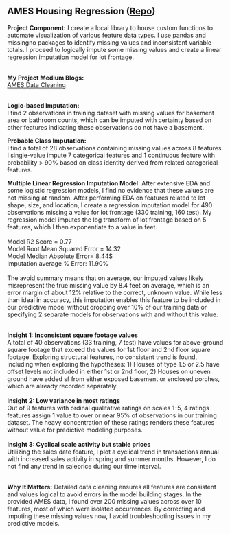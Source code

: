 ## AMES Housing Regression ([Repo](https://github.com/JamesDargan/AMES))

**Project Component:**
I create a local library to house custom functions to automate visualization of various feature data types. I use pandas and missingno packages to identify missing values and inconsistent variable totals. I proceed to logically impute some missing values and create a linear regression imputation model for lot frontage.
<br><br>

**My Project Medium Blogs:**<br>
[AMES Data Cleaning]()<br>
<br>


**Logic-based Imputation:**<br>
I find 2 observations in training dataset with missing values for basement area or bathroom counts, which can be imputed with certainty based on other features indicating these observations do not have a basement.
<br>

**Probable Class Imputation:**<br>
I find a total of 28 observations containing missing values across 8 features. I single-value impute 7 categorical features and 1 continuous feature with probability > 90% based on class identity derived from related categorical features.
<br>

**Multiple Linear Regression Imputation Model:**
After extensive EDA and some logistic regression models, I find no evidence that these values are not missing at random. After performing EDA on features related to lot shape, size, and location, I create a regression imputation model for 490 observations missing a value for lot frontage (330 training, 160 test). My regression model imputes the log transform of lot frontage based on 5 features, which I then exponentiate to a value in feet.
<br><br>
Model R2 Score = 0.77 <br>
Model Root Mean Squared Error = 14.32 <br>
Model Median Absolute Error= 8.44$ <br>
Imputation average % Error: 11.90% <br>
<br>
The avoid summary means that on average, our imputed values likely misrepresent the true missing value by 8.4 feet on average, which is an error margin of about 12% relative to the correct, unknown value. While less than ideal in accuracy, this imputation enables this feature to be included in our predictive model without dropping over 10% of our training data or specifying 2 separate models for observations with and without this value.
<br><br>



**Insight 1: Inconsistent square footage values**<br>
A total of 40 observations (33 training, 7 test) have values for above-ground square footage that exceed the values for 1st floor and 2nd floor square footage. Exploring structural features, no consistent trend is found, including when exploring the hypotheses: 1) Houses of type 1.5 or 2.5 have offset levels not included in either 1st or 2nd floor, 2) Houses on uneven ground have added sf from either exposed basement or enclosed porches, which are already recorded separately.
<br><br>
**Insight 2: Low variance in most ratings**<br>
Out of 9 features with ordinal qualitative ratings on scales 1-5, 4 ratings features assign 1 value to over or near 95% of observations in our training dataset. The heavy concentration of these ratings renders these features without value for predictive modeling purposes.
<br><br>
**Insight 3: Cyclical scale activity but stable prices**<br>
Utilizing the sales date feature, I plot a cyclical trend in transactions annual with increased sales activity in spring and summer months. However, I do not find any trend in saleprice during our time interval.
<br><br>

**Why It Matters:** Detailed data cleaning ensures all features are consistent and values logical to avoid errors in the model building stages. In the provided AMES data, I found over 200 missing values across over 10 features, most of which were isolated occurrences. By correcting and imputing these missing values now, I avoid troubleshooting issues in my predictive models.
<br><br>
